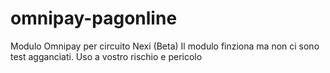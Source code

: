 # omnipay-pagonline
Modulo Omnipay per circuito Nexi (Beta) Il modulo finziona ma non ci sono test agganciati. Uso a vostro rischio e pericolo
